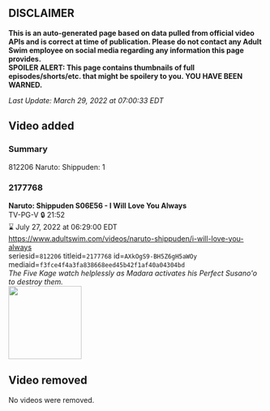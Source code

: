 ## DISCLAIMER
**This is an auto-generated page based on data pulled from official video APIs and is correct at time of publication. Please do not contact any Adult Swim employee on social media regarding any information this page provides.**  
**SPOILER ALERT: This page contains thumbnails of full episodes/shorts/etc. that might be spoilery to you. YOU HAVE BEEN WARNED.**  

_Last Update: March 29, 2022 at 07:00:33 EDT_
## Video added
### Summary
812206 Naruto: Shippuden: 1  
### 2177768
**Naruto: Shippuden S06E56 - I Will Love You Always**  
TV-PG-V 🔒 21:52  
⌛ July 27, 2022 at 06:29:00 EDT  
https://www.adultswim.com/videos/naruto-shippuden/i-will-love-you-always  
seriesid=`812206` titleid=`2177768` id=`AXkOgS9-BH5Z6gH5aWOy` mediaid=`f3fce4f4a3fa838668eed45b42f1af40a04304bd`  
_The Five Kage watch helplessly as Madara activates his Perfect Susano'o to destroy them._  
<a href="https://media.cdn.adultswim.com/uploads/20210430/thumbnails/2_214301449417-NarutoShippuden_339_IWillLoveYouAlways.png"><img src="https://media.cdn.adultswim.com/uploads/20210430/thumbnails/2_214301449417-NarutoShippuden_339_IWillLoveYouAlways.png" height="144px" /></a>
## Video removed
No videos were removed.  
